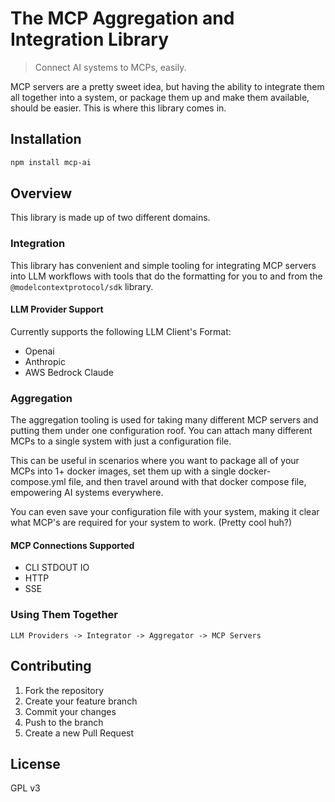# The MCP Aggregation and Integration Library

> Connect AI systems to MCPs, easily.

MCP servers are a pretty sweet idea, but having the ability to integrate them all together into a system, or package them up and make them available, should be easier. This is where this library comes in.

## Installation

```bash
npm install mcp-ai
```

## Overview
This library is made up of two different domains.

### Integration
This library has convenient and simple tooling for integrating MCP servers into LLM workflows with tools that do the formatting for you to and from the `@modelcontextprotocol/sdk` library.

#### LLM Provider Support
Currently supports the following LLM Client's Format:
- Openai
- Anthropic 
- AWS Bedrock Claude

### Aggregation
The aggregation tooling is used for taking many different MCP servers and putting them under one configuration roof. You can attach many different MCPs to a single system with just a configuration file.

This can be useful in scenarios where you want to package all of your MCPs into 1+ docker images, set them up with a single docker-compose.yml file, and then travel around with that docker compose file, empowering AI systems everywhere.

You can even save your configuration file with your system, making it clear what MCP's are required for your system to work. (Pretty cool huh?)

#### MCP Connections Supported
- CLI STDOUT IO
- HTTP
- SSE


### Using Them Together
`LLM Providers -> Integrator -> Aggregator -> MCP Servers`


## Contributing

1. Fork the repository
2. Create your feature branch
3. Commit your changes
4. Push to the branch
5. Create a new Pull Request

## License

GPL v3
